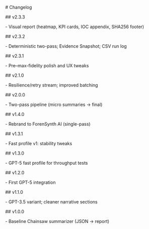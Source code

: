 \# Changelog



\## v2.3.3

\- Visual report (heatmap, KPI cards, IOC appendix, SHA256 footer)



\## v2.3.2

\- Deterministic two-pass; Evidence Snapshot; CSV run log



\## v2.3.1

\- Pre–max-fidelity polish and UX tweaks



\## v2.1.0

\- Resilience/retry stream; improved batching



\## v2.0.0

\- Two-pass pipeline (micro summaries → final)



\## v1.4.0

\- Rebrand to ForenSynth AI (single-pass)



\## v1.3.1

\- Fast profile v1: stability tweaks



\## v1.3.0

\- GPT-5 fast profile for throughput tests



\## v1.2.0

\- First GPT-5 integration



\## v1.1.0

\- GPT-3.5 variant; cleaner narrative sections



\## v1.0.0

\- Baseline Chainsaw summarizer (JSON → report)



